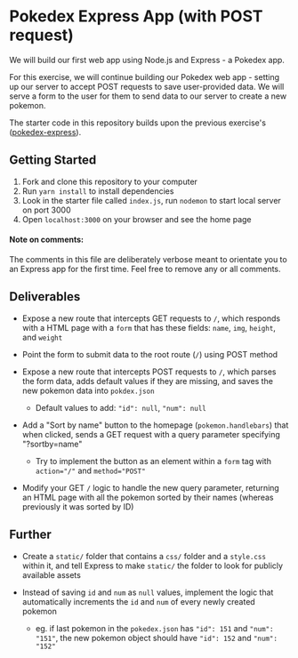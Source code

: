 # Pokedex Express App (with POST request)

We will build our first web app using Node.js and Express - a Pokedex app.

For this exercise, we will continue building our Pokedex web app - setting up our server to accept POST requests to save user-provided data. We will serve a form to the user for them to send data to our server to create a new pokemon.

The starter code in this repository builds upon the previous exercise's ([pokedex-express](https://github.com/wdi-sg/pokedex-express)).

## Getting Started

1.  Fork and clone this repository to your computer
2.  Run `yarn install` to install dependencies
3.  Look in the starter file called `index.js`, run `nodemon` to start local server on port 3000
4.  Open `localhost:3000` on your browser and see the home page

#### Note on comments:

The comments in this file are deliberately verbose meant to orientate you to an Express app for the first time. Feel free to remove any or all comments.

## Deliverables

* Expose a new route that intercepts GET requests to `/`, which responds with a HTML page with a `form` that has these fields: `name`, `img`, `height`, and `weight`

* Point the form to submit data to the root route (`/`) using POST method

* Expose a new route that intercepts POST requests to `/`, which parses the form data, adds default values if they are missing, and saves the new pokemon data into `pokdex.json`
  * Default values to add: `"id": null`, `"num": null`

* Add a "Sort by name" button to the homepage (`pokemon.handlebars`) that when clicked, sends a GET request with a query parameter specifying "?sortby=name"
  * Try to implement the button as an element within a `form` tag with `action="/"` and `method="POST"`

* Modify your GET `/` logic to handle the new query parameter, returning an HTML page with all the pokemon sorted by their names (whereas previously it was sorted by ID)

## Further

* Create a `static/` folder that contains a `css/` folder and a `style.css` within it, and tell Express to make `static/` the folder to look for publicly available assets

* Instead of saving `id` and `num` as `null` values, implement the logic that automatically increments the `id` and `num` of every newly created pokemon
  * eg. if last pokemon in the `pokedex.json` has `"id": 151` and `"num": "151"`, the new pokemon object should have `"id": 152` and `"num": "152"`
